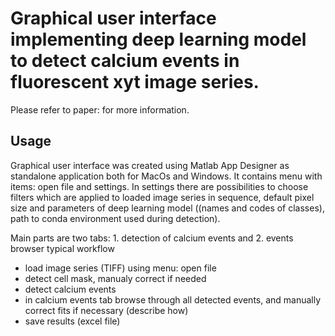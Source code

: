 # Graphical user interface implementing deep learning model to detect calcium events in fluorescent xyt image series.
Please refer to paper:   for more information.
## Usage
Graphical user interface was created using Matlab App Designer as standalone application both for MacOs and Windows.
It contains menu with items: open file and settings.
In settings there are possibilities to choose filters which are applied to loaded image series in sequence, default pixel size and parameters of deep learning model ((names and codes of classes), path to conda environment used during detection).

Main parts are two tabs: 1. detection of calcium events and 2. events browser
typical workflow
- load image series (TIFF) using menu: open file
- detect cell mask, manualy correct if needed
- detect calcium events
- in calcium events tab browse through all detected events, and manually correct fits if necessary (describe how)
- save results (excel file)

